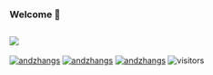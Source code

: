 <!--
**andzhangs/andzhangs** is a ✨ _special_ ✨ repository because its `README.md` (this file) appears on your GitHub profile.

Here are some ideas to get you started:

- 🔭 I’m currently working on ...
- 🌱 I’m currently learning ...
- 👯 I’m looking to collaborate on ...
- 🤔 I’m looking for help with ...
- 💬 Ask me about ...
- 📫 How to reach me: ...
- 😄 Pronouns: ...
- ⚡ Fun fact: ...
-->

### Welcome 👋 
## <span><img src="https://img.shields.io/badge/-Android-1572B6?style=flat-square&logo=Android&logoColor=red"/></span>

[![andzhangs](https://github-readme-stats.vercel.app/api?username=andzhangs&show_icons=true&theme=radical)](https://github.com/anuraghazra/github-readme-stats)
[![andzhangs](https://github-readme-stats.vercel.app/api/wakatime?username=andzhangs)](https://github.com/anuraghazra/github-readme-stats)
[![andzhangs](https://github-profile-trophy.vercel.app/?username=andzhangs)](https://github.com/ryo-ma/github-profile-trophy)
![visitors](https://visitor-badge.glitch.me/badge?page_id=andzhangs.visitor-badge&left_color=green&right_color=red)



